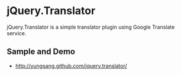 # jQuery.Translator

jQuery.Translator is a simple translator plugin using Google Translate service.

## Sample and Demo

* http://yungsang.github.com/jquery.translator/